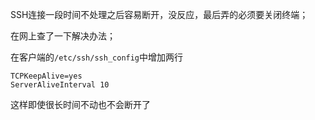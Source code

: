 SSH连接一段时间不处理之后容易断开，没反应，最后弄的必须要关闭终端；

在网上查了一下解决办法；

在客户端的`/etc/ssh/ssh_config`中增加两行

```
TCPKeepAlive=yes
ServerAliveInterval 10
```

这样即使很长时间不动也不会断开了